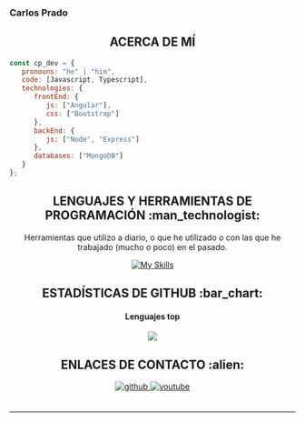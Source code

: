 ### Carlos Prado

<h2 align="center">ACERCA DE MÍ</h2>

```js
const cp_dev = {
   pronouns: "he" | "him",
   code: [Javascript, Typescript],
   technologies: {
      frontEnd: {
         js: ["Angular"],
         css: ["Bootstrap"]
      },
      backEnd: {
         js: ["Node", "Express"]
      },
      databases: ["MongoDB"]
   }
};
```

<h2 align="center">LENGUAJES Y HERRAMIENTAS DE PROGRAMACIÓN :man_technologist:</h2>

<p align="center">Herramientas que utilizo a diario, o que he utilizado o con las que he trabajado (mucho o poco) en el pasado.</p>

<div align="center">
 
[![My Skills](https://skillicons.dev/icons?i=bootstrap,angular,js,ts,nodejs,express,mongodb,git,postman)](https://skillicons.dev)

<h2 align="center">ESTADÍSTICAS DE GITHUB :bar_chart:</h2>

<!--
<h4 align="center">Visitor's count :eyes:</h4>

<p align="center"><img src="https://profile-counter.glitch.me/{cp-dev77}/count.svg" alt="cp-dev77 :: Visitor's Count" /></p>
-->
<h4 align="center">Lenguajes top</h4>

<p align="center"><img src="https://github-readme-stats.vercel.app/api/top-langs/?username=cp-dev77&langs_count=10&theme=tokyonight&layout=compact" /></p>

<h2 align="center">ENLACES DE CONTACTO :alien:</h2>
 
<div align="center">
<a href="https://github.com/cp-dev77" target="_blank">
<img src=https://img.shields.io/badge/github-%2324292e.svg?&style=for-the-badge&logo=github&logoColor=white alt=github style="margin-bottom: 5px;" />
</a>
<a href="https://www.youtube.com/channel/UC7Jz5Msn_LeKlKw4GjgiszQ" target="_blank">
<img src=https://img.shields.io/badge/youtube-%23EE4831.svg?&style=for-the-badge&logo=youtube&logoColor=white alt=youtube style="margin-bottom: 5px;" />
</a>
</div>  
<br>

---

